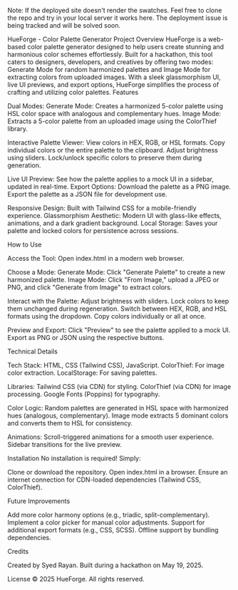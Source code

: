 Note: If the deployed site doesn't render the swatches. Feel free to clone the repo and try in your local server it works here. The deployment issue is being tracked and will be solved soon.

HueForge - Color Palette Generator
Project Overview
HueForge is a web-based color palette generator designed to help users create stunning and harmonious color schemes effortlessly. Built for a hackathon, this tool caters to designers, developers, and creatives by offering two modes: Generate Mode for random harmonized palettes and Image Mode for extracting colors from uploaded images. With a sleek glassmorphism UI, live UI previews, and export options, HueForge simplifies the process of crafting and utilizing color palettes.
Features

Dual Modes:
Generate Mode: Creates a harmonized 5-color palette using HSL color space with analogous and complementary hues.
Image Mode: Extracts a 5-color palette from an uploaded image using the ColorThief library.

Interactive Palette Viewer:
View colors in HEX, RGB, or HSL formats.
Copy individual colors or the entire palette to the clipboard.
Adjust brightness using sliders.
Lock/unlock specific colors to preserve them during generation.

Live UI Preview: See how the palette applies to a mock UI in a sidebar, updated in real-time.
Export Options:
Download the palette as a PNG image.
Export the palette as a JSON file for development use.

Responsive Design: Built with Tailwind CSS for a mobile-friendly experience.
Glassmorphism Aesthetic: Modern UI with glass-like effects, animations, and a dark gradient background.
Local Storage: Saves your palette and locked colors for persistence across sessions.

How to Use

Access the Tool:
Open index.html in a modern web browser.

Choose a Mode:
Generate Mode: Click "Generate Palette" to create a new harmonized palette.
Image Mode: Click "From Image," upload a JPEG or PNG, and click "Generate from Image" to extract colors.

Interact with the Palette:
Adjust brightness with sliders.
Lock colors to keep them unchanged during regeneration.
Switch between HEX, RGB, and HSL formats using the dropdown.
Copy colors individually or all at once.

Preview and Export:
Click "Preview" to see the palette applied to a mock UI.
Export as PNG or JSON using the respective buttons.

Technical Details

Tech Stack:
HTML, CSS (Tailwind CSS), JavaScript.
ColorThief: For image color extraction.
LocalStorage: For saving palettes.

Libraries:
Tailwind CSS (via CDN) for styling.
ColorThief (via CDN) for image processing.
Google Fonts (Poppins) for typography.

Color Logic:
Random palettes are generated in HSL space with harmonized hues (analogous, complementary).
Image mode extracts 5 dominant colors and converts them to HSL for consistency.

Animations:
Scroll-triggered animations for a smooth user experience.
Sidebar transitions for the live preview.

Installation
No installation is required! Simply:

Clone or download the repository.
Open index.html in a browser.
Ensure an internet connection for CDN-loaded dependencies (Tailwind CSS, ColorThief).

Future Improvements

Add more color harmony options (e.g., triadic, split-complementary).
Implement a color picker for manual color adjustments.
Support for additional export formats (e.g., CSS, SCSS).
Offline support by bundling dependencies.

Credits

Created by Syed Rayan.
Built during a hackathon on May 19, 2025.

License
© 2025 HueForge. All rights reserved.

